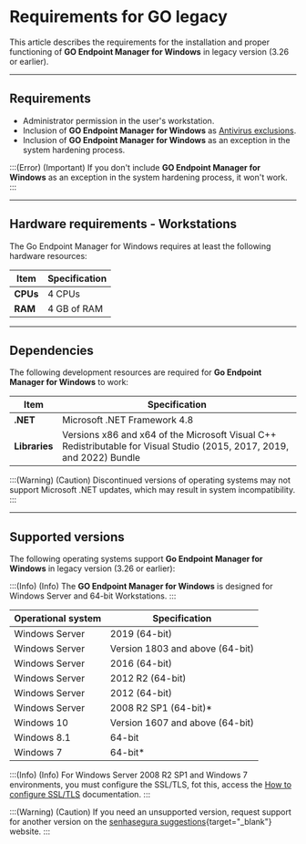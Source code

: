 # Requirements for GO legacy

This article describes the requirements for the installation and proper functioning of **GO Endpoint Manager for Windows** in legacy version (3.26 or earlier).

* * *

## **Requirements**

* Administrator permission in the user's workstation.
* Inclusion of **GO Endpoint Manager for Windows** as [Antivirus exclusions](/v3-33/docs/go-windows-antivirus-exclusions).
* Inclusion of **GO Endpoint Manager for Windows** as an exception in the system hardening process.

:::(Error) (Important)
If you don't include **GO Endpoint Manager for Windows** as an exception in the system hardening process, it won't work.
:::

* * *

## Hardware requirements - Workstations

The Go Endpoint Manager for Windows requires at least the following hardware resources:

| Item | Specification |
| --- | --- |
| **CPUs** | 4 CPUs |
| **RAM** | 4 GB of RAM |

* * *

## Dependencies

The following development resources are required for **Go Endpoint Manager for Windows** to work:
 
| Item | Specification |
| --- | --- |
| **.NET** | Microsoft .NET Framework 4.8 |
| **Libraries** | Versions x86 and  x64 of the Microsoft Visual C++ Redistributable for Visual Studio (2015, 2017, 2019, and 2022) Bundle |

:::(Warning) (Caution)
Discontinued versions of operating systems may not support Microsoft .NET updates, which may result in system incompatibility.
:::

* * *

## Supported versions

The following operating systems support **Go Endpoint Manager for Windows** in legacy version (3.26 or earlier):

:::(Info) (Info)
The **GO Endpoint Manager for Windows** is designed for Windows Server and 64-bit Workstations.
:::

| Operational system | Specification |
| --- | --- |
| Windows Server  | 2019 (64-bit)|
| Windows Server  | Version 1803 and above (64-bit)|
| Windows Server  | 2016 (64-bit)|
| Windows Server | 2012 R2 (64-bit) |
| Windows Server  | 2012 (64-bit) |
| Windows Server  | 2008 R2 SP1 (64-bit)*|
| Windows 10 | Version 1607 and above (64-bit) |
| Windows 8.1 | 64-bit |
| Windows 7 | 64-bit* |

:::(Info) (Info)
For Windows Server 2008 R2 SP1 and Windows 7 environments, you must configure the SSL/TLS, fot this, access the [How to configure SSL/TLS](/v3-33/docs/go-windows-how-to-configure-ssltls) documentation.
:::

:::(Warning) (Caution)
If you need an unsupported version, request support for another version on the [senhasegura suggestions](https://senhasegura.com/suggestions/?utm_source=helpcenter&utm_medium=referral&utm_campaign=helpcenter_internal_page){target="_blank"} website.
:::
